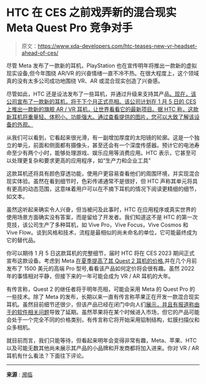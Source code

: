 # HTC 在 CES 之前戏弄新的混合现实 Meta Quest Pro 竞争对手

> 原文：<https://www.xda-developers.com/htc-teases-new-vr-headset-ahead-of-ces/>

尽管 Meta 发布了一款新的耳机，PlayStation 也在宣传明年将推出一款新的虚拟现实设备,但今年围绕 AR/VR 的兴奋情绪一直不冷不热。在很大程度上，这个领域真的没有太多公司成功地围绕 VR、AR 或混合现实创造了兴奋感。

尽管如此，HTC 还是设法发布了一些耳机，并通过升级来支持其产品[。现在，该公司宣布了一款新的耳机，将于下个月正式亮相。该公司计划在 1 月 5 日的 CES 上推出一款新的旗舰 AR / VR 耳机，让世界看看它的最新项目。据 HTC 称，这款新耳机将重量轻、体积小、功能强大。通过查看提供的图片，您可以大致了解该设备的外观。](https://www.xda-developers.com/htc-announces-focus-3-facial-tracker-and-focus-3-eye-tracker/)

从我们可以看到，它看起来很光滑，有一副增加厚度的太阳镜的轮廓。这是一个独立的单元，前面和侧面都有摄像头，甚至还会有一个深度传感器。预计它的电池寿命至少有两个小时，能够处理游戏、娱乐应用等消费应用。HTC 表示，它甚至可以处理更复杂和要求更高的应用程序，如“生产力和企业工具”

这款耳机还将具有颜色穿透功能，使用户更容易查看他们的周围环境，并实现混合现实体验。虽然在看到细节时，色彩传递通常不是很好，但 HTC 声称其单元将具有更高的动态范围，这意味着用户可以在不摘下耳机的情况下阅读更精细的细节，如文本。

虽然这听起来确实令人兴奋，但当被问及此事时，HTC 在应用程序或真实世界的使用场景方面确实没有答案，而是留给了开发者。我们知道这不是 HTC 的第一次竞技，该公司生产了多种耳机，如 Vive Pro，Vive Focus，Vive Cosmos 和 Vive Flow。谈到风格和技术，流程是最相似的尚未命名的单位，它可能最终成为它的替代品。

你可以期待 1 月 5 日这款耳机的完整细节，届时 HTC 将在 CES 2023 期间正式宣布这款设备。考虑到 Meta [在夏季提高了其 Quest 2 耳机的价格](https://www.xda-developers.com/meta-quest-2-100-price-increase/),并在几个月前发布了 1500 美元的高端 Pro 型号,看看该产品如何定价将会很有趣。虽然 2022 年的事情相对平静，但接下来的一年可能会成为 VR / AR 耳机的大年。

有传言称，Quest 2 的继任者将于明年亮相，可能会采用 Meta 的 Quest Pro 的一些技术。除了 Meta 的发布，长期以来一直有传言称苹果正在开发一款混合现实耳机。虽然目前细节还很少，但该产品已经在闭门中向人们[展示，并且有报道称由于](https://www.xda-developers.com/apple-mixed-reality-headset/)[的软件相关问题](https://www.xda-developers.com/apple-mixed-reality-headset-shipment-delays-leak/)导致了延期。虽然苹果将在某个时候进入市场，但它的产品可能会处于一个完全不同的价格类别，有传言称它将开始采用铝制结构，虹膜扫描仪和众多相机。

就目前而言，我们只能等待，但看起来明年会变得非常有趣，Meta、苹果、HTC 以及可能无数其他尚未展示其产品的小品牌和开发商都将加入进来。你对 VR / AR 耳机有什么看法？下面往下评论。

* * *

**来源** : [濒临](https://www.theverge.com/2022/12/16/23510908/htc-vive-ar-vr-headset-preview-ces-flow-focus)